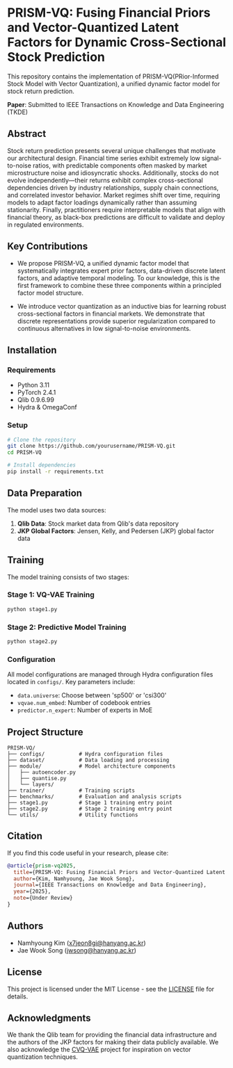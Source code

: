 # PRISM-VQ: Fusing Financial Priors and Vector-Quantized Latent Factors for Dynamic Cross-Sectional Stock Prediction

This repository contains the implementation of PRISM-VQ(PRior-Informed Stock Model with Vector Quantization), a unified dynamic factor model for stock return prediction.

**Paper**: Submitted to IEEE Transactions on Knowledge and Data Engineering (TKDE)

## Abstract

Stock return prediction presents several unique challenges that motivate our architectural design. Financial time series exhibit extremely low signal-to-noise ratios, with predictable components often masked by market microstructure noise and idiosyncratic shocks. Additionally, stocks do not evolve independently—their returns exhibit complex cross-sectional dependencies driven by industry relationships, supply chain connections, and correlated investor behavior. Market regimes shift over time, requiring models to adapt factor loadings dynamically rather than assuming stationarity. Finally, practitioners require interpretable models that align with financial theory, as black-box predictions are difficult to validate and deploy in regulated environments.

## Key Contributions

- We propose PRISM-VQ, a unified dynamic factor model that systematically integrates expert prior factors, data-driven discrete latent factors, and adaptive temporal modeling. To our knowledge, this is the first framework to combine these three components within a principled factor model structure.

- We introduce vector quantization as an inductive bias for learning robust cross-sectional factors in financial markets. We demonstrate that discrete representations provide superior regularization compared to continuous alternatives in low signal-to-noise environments.

## Installation

### Requirements

- Python 3.11
- PyTorch 2.4.1
- Qlib 0.9.6.99
- Hydra & OmegaConf

### Setup

```bash
# Clone the repository
git clone https://github.com/yourusername/PRISM-VQ.git
cd PRISM-VQ

# Install dependencies
pip install -r requirements.txt
```

## Data Preparation

The model uses two data sources:

1. **Qlib Data**: Stock market data from Qlib's data repository
2. **JKP Global Factors**: Jensen, Kelly, and Pedersen (JKP) global factor data


## Training

The model training consists of two stages:

### Stage 1: VQ-VAE Training
```bash
python stage1.py
```

### Stage 2: Predictive Model Training
```bash
python stage2.py
```

### Configuration

All model configurations are managed through Hydra configuration files located in `configs/`. Key parameters include:

- `data.universe`: Choose between 'sp500' or 'csi300'
- `vqvae.num_embed`: Number of codebook entries
- `predictor.n_expert`: Number of experts in MoE


## Project Structure

```
PRISM-VQ/
├── configs/           # Hydra configuration files
├── dataset/           # Data loading and processing
├── module/            # Model architecture components
│   ├── autoencoder.py
│   ├── quantise.py
│   └── layers/
├── trainer/           # Training scripts
├── benchmarks/        # Evaluation and analysis scripts
├── stage1.py          # Stage 1 training entry point
├── stage2.py          # Stage 2 training entry point
└── utils/             # Utility functions
```

## Citation

If you find this code useful in your research, please cite:

```bibtex
@article{prism-vq2025,
  title={PRISM-VQ: Fusing Financial Priors and Vector-Quantized Latent Factors for Dynamic Cross-Sectional Stock Prediction},
  author={Kim, Namhyoung, Jae Wook Song},
  journal={IEEE Transactions on Knowledge and Data Engineering},
  year={2025},
  note={Under Review}
}
```

## Authors

- Namhyoung Kim (x7jeon8gi@hanyang.ac.kr)
- Jae Wook Song (jwsong@hanyang.ac.kr)

## License

This project is licensed under the MIT License - see the [LICENSE](LICENSE) file for details.

## Acknowledgments

We thank the Qlib team for providing the financial data infrastructure and the authors of the JKP factors for making their data publicly available. We also acknowledge the [CVQ-VAE](https://github.com/lyndonzheng/CVQ-VAE) project for inspiration on vector quantization techniques.